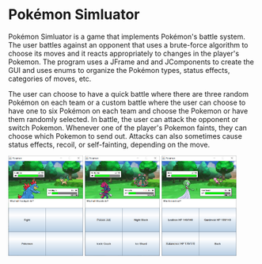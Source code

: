 # Pokémon Simluator 
Pokémon Simluator is a game that implements Pokémon's battle system. The user battles against an opponent that uses a brute-force algorithm to choose its moves and it reacts appropriately to changes in the player's Pokemon. The program uses a JFrame and and JComponents to create the GUI and uses enums to organize the Pokémon types, status effects, categories of moves, etc.

The user can choose to have a quick battle where there are three random Pokémon on each team or a custom battle where the user can choose to have one to six Pokémon on each team and choose the Pokemon or have them randomly selected. In battle, the user can attack the opponent or switch Pokemon. Whenever one of the player's Pokemon faints, they can choose which Pokemon to send out. Attacks can also sometimes cause status effects, recoil, or self-fainting, depending on the move.

<p>
<img src = "images/Screenshots/Feraligatr-Leafeon.PNG" width=30%>
<img src = "images/Screenshots/Weavile-Garbodor.PNG" width=30%>
<img src = "images/Screenshots/Gardevoir-Mew.PNG" width=30%>
</p>
